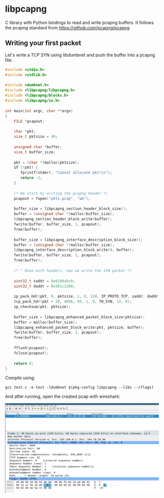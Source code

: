# libpcapng

C library with Python bindings to read and write pcapng buffers. It follows the pcapng standard from https://github.com/pcapng/pcapng

## Writing your first packet

Let's write a TCP SYN using libdumbnet and push the buffer into a pcapng file:

```c
#include <stdio.h>
#include <stdlib.h>

#include <dumbnet.h>
#include <libpcapng/libpcapng.h>
#include <libpcapng/blocks.h>
#include <libpcapng/io.h>

int main(int argc, char **argv)
{
	FILE *pcapout;

	char *pkt;
	size_t pktsize = 40;

	unsigned char *buffer;
	size_t buffer_size;

	pkt = (char *)malloc(pktsize);
	if (!pkt) {
	   fprintf(stderr, "Cannot allocate pkt!\n");
	   return -1;
	}

	/* We start by writing the pcapng header */
	pcapout = fopen("pkts.pcap", "wb");

	buffer_size = libpcapng_section_header_block_size();
	buffer = (unsigned char *)malloc(buffer_size);
	libpcapng_section_header_block_write(buffer);
	fwrite(buffer, buffer_size, 1, pcapout);
	free(buffer);

	buffer_size = libpcapng_interface_description_block_size();
	buffer = (unsigned char *)malloc(buffer_size);
	libpcapng_interface_description_block_write(0, buffer);
	fwrite(buffer, buffer_size, 1, pcapout);
	free(buffer);

	/* ^ Done with headers, now we write the SYN packet */

	uint32_t saddr = 0x0100a8c0;
	uint32_t daddr = 0x561c1268;

	ip_pack_hdr(pkt, 0, pktsize, 1, 0, 128, IP_PROTO_TCP, saddr, daddr);
	tcp_pack_hdr(pkt + 20, 4096, 80, 1, 0, TH_SYN, 14, 0);
	ip_checksum(pkt, pktsize);

	buffer_size = libpcapng_enhanced_packet_block_size(pktsize);
	buffer = malloc(buffer_size);
	libpcapng_enhanced_packet_block_write(pkt, pktsize, buffer);
	fwrite(buffer, buffer_size, 1, pcapout);
	free(buffer);

	fflush(pcapout);
	fclose(pcapout);

	return 0;
}
```

Compile using:
```
gcc test.c -o test -ldumbnet $(pkg-config libpcapng --libs --cflags)
```

And after running, open the created pcap with wireshark:

<p align="center"><img src="doc/firstpkt.png" size="30%"/></p>
